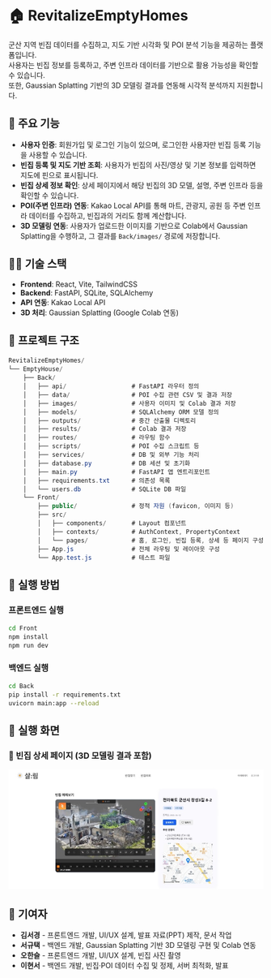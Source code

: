 # 🏠 RevitalizeEmptyHomes

군산 지역 빈집 데이터를 수집하고, 지도 기반 시각화 및 POI 분석 기능을 제공하는 플랫폼입니다.  
사용자는 빈집 정보를 등록하고, 주변 인프라 데이터를 기반으로 활용 가능성을 확인할 수 있습니다.  
또한, Gaussian Splatting 기반의 3D 모델링 결과를 연동해 시각적 분석까지 지원합니다.  


## 📌 주요 기능

- **사용자 인증**: 회원가입 및 로그인 기능이 있으며, 로그인한 사용자만 빈집 등록 기능을 사용할 수 있습니다.
- **빈집 등록 및 지도 기반 조회**: 사용자가 빈집의 사진/영상 및 기본 정보를 입력하면 지도에 핀으로 표시됩니다.
- **빈집 상세 정보 확인**: 상세 페이지에서 해당 빈집의 3D 모델, 설명, 주변 인프라 등을 확인할 수 있습니다.
- **POI(주변 인프라) 연동**: Kakao Local API를 통해 마트, 관광지, 공원 등 주변 인프라 데이터를 수집하고, 빈집과의 거리도 함께 계산합니다.
- **3D 모델링 연동**: 사용자가 업로드한 이미지를 기반으로 Colab에서 Gaussian Splatting을 수행하고, 그 결과를 `Back/images/` 경로에 저장합니다.  


## 🧑‍💻 기술 스택

- **Frontend**: React, Vite, TailwindCSS
- **Backend**: FastAPI, SQLite, SQLAlchemy
- **API 연동**: Kakao Local API
- **3D 처리**: Gaussian Splatting (Google Colab 연동)  


## 📁 프로젝트 구조
```csharp
RevitalizeEmptyHomes/
└── EmptyHouse/
    ├── Back/
    │   ├── api/                  # FastAPI 라우터 정의
    │   ├── data/                 # POI 수집 관련 CSV 및 결과 저장
    │   ├── images/               # 사용자 이미지 및 Colab 결과 저장
    │   ├── models/               # SQLAlchemy ORM 모델 정의
    │   ├── outputs/              # 중간 산출물 디렉토리
    │   ├── results/              # Colab 결과 저장
    │   ├── routes/               # 라우팅 함수
    │   ├── scripts/              # POI 수집 스크립트 등
    │   ├── services/             # DB 및 외부 기능 처리
    │   ├── database.py           # DB 세션 및 초기화
    │   ├── main.py               # FastAPI 앱 엔트리포인트
    │   ├── requirements.txt      # 의존성 목록
    │   └── users.db              # SQLite DB 파일
    └── Front/
        ├── public/               # 정적 자원 (favicon, 이미지 등)
        ├── src/
        │   ├── components/       # Layout 컴포넌트
        │   ├── contexts/         # AuthContext, PropertyContext
        │   └── pages/            # 홈, 로그인, 빈집 등록, 상세 등 페이지 구성
        ├── App.js                # 전체 라우팅 및 레이아웃 구성
        └── App.test.js           # 테스트 파일
```  


## 🚀 실행 방법

### 프론트엔드 실행

```bash
cd Front
npm install
npm run dev
```

### 백엔드 실행

```bash
cd Back
pip install -r requirements.txt
uvicorn main:app --reload
```  

## 📸 실행 화면

### 🧭 빈집 상세 페이지 (3D 모델링 결과 포함)
![빈집 상세 화면](./detail_preview.jpg)  


## 👤 기여자
- **김서경** - 프론트엔드 개발, UI/UX 설계, 발표 자료(PPT) 제작, 문서 작업
- **서규택** - 백엔드 개발, Gaussian Splatting 기반 3D 모델링 구현 및 Colab 연동
- **오한슬** - 프론트엔드 개발, UI/UX 설계, 빈집 사진 촬영
- **이현서** - 백엔드 개발, 빈집·POI 데이터 수집 및 정제, 서버 최적화, 발표

